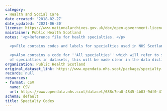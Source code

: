 ```yaml
---
category:
- Health and Social Care
date_created: '2018-02-27'
date_updated: '2021-06-30'
license: https://www.nationalarchives.gov.uk/doc/open-government-licence/version/3/
maintainer: Public Health Scotland
notes: '<p>Reference file for health specialties. </p>

  <p>File contains codes and labels for specialties used in NHS Scotland.</p>

  <p>Also contains a code for ''All specialties'' which will refer to specific groupings
  of specialties in datasets, this will be made clear in the data dictionary.</p>'
organization: Public Health Scotland
original_dataset_link: https://www.opendata.nhs.scot/package/specialty-codes
records: null
resources:
- format: CSV
  name: CSV
  url: https://www.opendata.nhs.scot/dataset/688c7ea0-4845-4b03-9df0-4149c72cb7f0/resource/6f2e3da0-b1b5-46cc-ac04-78495daedfa3/download/specialty-reference.csv
schema: default
title: Specialty Codes
---
```

